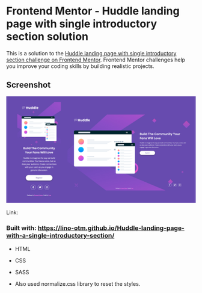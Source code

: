 # Frontend Mentor - Huddle landing page with single introductory section solution

This is a solution to the [Huddle landing page with single introductory section challenge on Frontend Mentor](https://www.frontendmentor.io/challenges/huddle-landing-page-with-a-single-introductory-section-B_2Wvxgi0). Frontend Mentor challenges help you improve your coding skills by building realistic projects. 

## Screenshot

![](/huddle-landing-page.jpg)

Link:

### Built with: https://lino-otm.github.io/Huddle-landing-page-with-a-single-introductory-section/

- HTML
- CSS
- SASS

- Also used normalize.css library to reset the styles.

